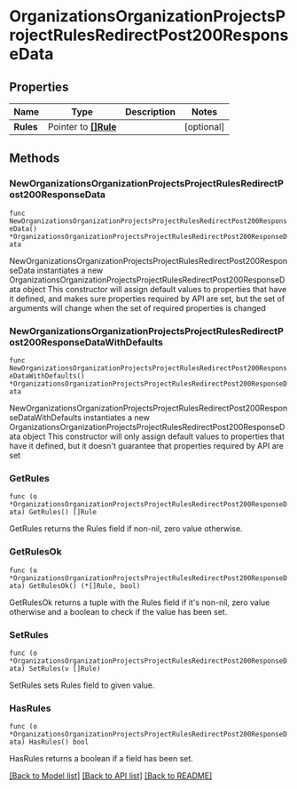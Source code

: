 # OrganizationsOrganizationProjectsProjectRulesRedirectPost200ResponseData

## Properties

Name | Type | Description | Notes
------------ | ------------- | ------------- | -------------
**Rules** | Pointer to [**[]Rule**](Rule.md) |  | [optional] 

## Methods

### NewOrganizationsOrganizationProjectsProjectRulesRedirectPost200ResponseData

`func NewOrganizationsOrganizationProjectsProjectRulesRedirectPost200ResponseData() *OrganizationsOrganizationProjectsProjectRulesRedirectPost200ResponseData`

NewOrganizationsOrganizationProjectsProjectRulesRedirectPost200ResponseData instantiates a new OrganizationsOrganizationProjectsProjectRulesRedirectPost200ResponseData object
This constructor will assign default values to properties that have it defined,
and makes sure properties required by API are set, but the set of arguments
will change when the set of required properties is changed

### NewOrganizationsOrganizationProjectsProjectRulesRedirectPost200ResponseDataWithDefaults

`func NewOrganizationsOrganizationProjectsProjectRulesRedirectPost200ResponseDataWithDefaults() *OrganizationsOrganizationProjectsProjectRulesRedirectPost200ResponseData`

NewOrganizationsOrganizationProjectsProjectRulesRedirectPost200ResponseDataWithDefaults instantiates a new OrganizationsOrganizationProjectsProjectRulesRedirectPost200ResponseData object
This constructor will only assign default values to properties that have it defined,
but it doesn't guarantee that properties required by API are set

### GetRules

`func (o *OrganizationsOrganizationProjectsProjectRulesRedirectPost200ResponseData) GetRules() []Rule`

GetRules returns the Rules field if non-nil, zero value otherwise.

### GetRulesOk

`func (o *OrganizationsOrganizationProjectsProjectRulesRedirectPost200ResponseData) GetRulesOk() (*[]Rule, bool)`

GetRulesOk returns a tuple with the Rules field if it's non-nil, zero value otherwise
and a boolean to check if the value has been set.

### SetRules

`func (o *OrganizationsOrganizationProjectsProjectRulesRedirectPost200ResponseData) SetRules(v []Rule)`

SetRules sets Rules field to given value.

### HasRules

`func (o *OrganizationsOrganizationProjectsProjectRulesRedirectPost200ResponseData) HasRules() bool`

HasRules returns a boolean if a field has been set.


[[Back to Model list]](../README.md#documentation-for-models) [[Back to API list]](../README.md#documentation-for-api-endpoints) [[Back to README]](../README.md)


